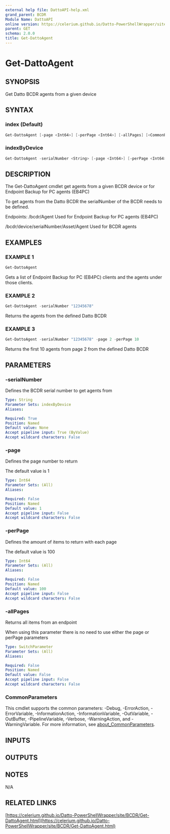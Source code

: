 ```yaml
---
external help file: DattoAPI-help.xml
grand_parent: BCDR
Module Name: DattoAPI
online version: https://celerium.github.io/Datto-PowerShellWrapper/site/BCDR/Get-DattoAgent.html
parent: GET
schema: 2.0.0
title: Get-DattoAgent
---
```


# Get-DattoAgent

## SYNOPSIS
Get Datto BCDR agents from a given device

## SYNTAX

### index (Default)
```powershell
Get-DattoAgent [-page <Int64>] [-perPage <Int64>] [-allPages] [<CommonParameters>]
```

### indexByDevice
```powershell
Get-DattoAgent -serialNumber <String> [-page <Int64>] [-perPage <Int64>] [-allPages] [<CommonParameters>]
```

## DESCRIPTION
The Get-DattoAgent cmdlet get agents from a given BCDR device
or for Endpoint Backup for PC agents (EB4PC)

To get agents from the Datto BCDR the serialNumber of the BCDR
needs to be defined.

Endpoints:
/bcdr/Agent
    Used for Endpoint Backup for PC agents (EB4PC)

/bcdr/device/serialNumber/Asset/Agent
    Used for BCDR agents

## EXAMPLES

### EXAMPLE 1
```powershell
Get-DattoAgent
```

Gets a list of Endpoint Backup for PC (EB4PC) clients and the agents
under those clients.

### EXAMPLE 2
```powershell
Get-DattoAgent -serialNumber "12345678"
```

Returns the agents from the defined Datto BCDR

### EXAMPLE 3
```powershell
Get-DattoAgent -serialNumber "12345678" -page 2 -perPage 10
```

Returns the first 10 agents from page 2 from the defined Datto BCDR

## PARAMETERS

### -serialNumber
Defines the BCDR serial number to get agents from

```yaml
Type: String
Parameter Sets: indexByDevice
Aliases:

Required: True
Position: Named
Default value: None
Accept pipeline input: True (ByValue)
Accept wildcard characters: False
```

### -page
Defines the page number to return

The default value is 1

```yaml
Type: Int64
Parameter Sets: (All)
Aliases:

Required: False
Position: Named
Default value: 1
Accept pipeline input: False
Accept wildcard characters: False
```

### -perPage
Defines the amount of items to return with each page

The default value is 100

```yaml
Type: Int64
Parameter Sets: (All)
Aliases:

Required: False
Position: Named
Default value: 100
Accept pipeline input: False
Accept wildcard characters: False
```

### -allPages
Returns all items from an endpoint

When using this parameter there is no need to use either the page or perPage
parameters

```yaml
Type: SwitchParameter
Parameter Sets: (All)
Aliases:

Required: False
Position: Named
Default value: False
Accept pipeline input: False
Accept wildcard characters: False
```

### CommonParameters
This cmdlet supports the common parameters: -Debug, -ErrorAction, -ErrorVariable, -InformationAction, -InformationVariable, -OutVariable, -OutBuffer, -PipelineVariable, -Verbose, -WarningAction, and -WarningVariable. For more information, see [about_CommonParameters](http://go.microsoft.com/fwlink/?LinkID=113216).

## INPUTS

## OUTPUTS

## NOTES
N/A

## RELATED LINKS

[https://celerium.github.io/Datto-PowerShellWrapper/site/BCDR/Get-DattoAgent.html](https://celerium.github.io/Datto-PowerShellWrapper/site/BCDR/Get-DattoAgent.html)

